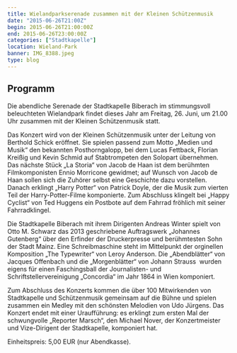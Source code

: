 ```yaml
---
title: Wielandparkserenade zusammen mit der Kleinen Schützenmusik
date: "2015-06-26T21:00Z"
begin: 2015-06-26T21:00:00Z
end: 2015-06-26T23:00:00Z
categories: ["Stadtkapelle"]
location: Wieland-Park
banner: IMG_8388.jpeg
type: blog
---
```

## Programm

<p>Die abendliche Serenade der Stadtkapelle Biberach im stimmungsvoll beleuchteten Wielandpark findet dieses Jahr am Freitag, 26. Juni, um 21.00 Uhr zusammen mit der Kleinen Sch&uuml;tzenmusik statt.</p>



<p>Das Konzert wird von der Kleinen Sch&uuml;tzenmusik unter der Leitung von Berthold Schick er&ouml;ffnet. Sie spielen passend zum Motto &bdquo;Medien und Musik&ldquo; den bekannten Posthorngalopp, bei dem Lucas Fettback, Florian Krei&szlig;ig und Kevin Schmid auf Stabtrompeten den Solopart &uuml;bernehmen. Das n&auml;chste St&uuml;ck &bdquo;La Storia&ldquo; von Jacob de Haan ist dem ber&uuml;hmten Filmkomponisten Ennio Morricone gewidmet; auf Wunsch von Jacob de Haan sollen sich die Zuh&ouml;rer selbst eine Geschichte dazu vorstellen. Danach erklingt &bdquo;Harry Potter&ldquo; von Patrick Doyle, der die Musik zum vierten Teil der Harry-Potter-Filme komponierte. Zum Abschluss klingelt bei &bdquo;Happy Cyclist&ldquo; von Ted Huggens ein Postbote auf dem Fahrrad fr&ouml;hlich mit seiner Fahrradklingel.</p>



<p>Die Stadtkapelle Biberach mit ihrem Dirigenten Andreas Winter spielt von Otto M. Schwarz das 2013 geschriebene Auftragswerk &bdquo;Johannes Gutenberg&ldquo; &uuml;ber den Erfinder der Druckerpresse und ber&uuml;hmtesten Sohn der Stadt Mainz. Eine Schreibmaschine steht im Mittelpunkt der orginellen Komposition &bdquo;The Typewriter&ldquo; von Leroy Anderson. Die &bdquo;Abendbl&auml;tter&ldquo; von Jacques Offenbach und die &bdquo;Morgenbl&auml;tter&ldquo; von Johann Strauss&nbsp; wurden eigens f&uuml;r einen Faschingsball der Journalisten- und Schriftstellervereinigung &bdquo;Concordia&ldquo; im Jahr 1864 in Wien komponiert.</p>



<p>Zum Abschluss des Konzerts kommen die &uuml;ber 100 Mitwirkenden von Stadtkapelle und Sch&uuml;tzenmusik gemeinsam auf die B&uuml;hne und spielen zusammen ein Medley mit den sch&ouml;nsten Melodien von Udo J&uuml;rgens. Das Konzert endet mit einer Urauff&uuml;hrung: es erklingt zum ersten Mal der schwungvolle &bdquo;Reporter Marsch&ldquo;, den Michael Nover, der Konzertmeister und Vize-Dirigent der Stadtkapelle, komponiert hat.</p>



<p>Einheitspreis: 5,00 EUR (nur Abendkasse).</p>

